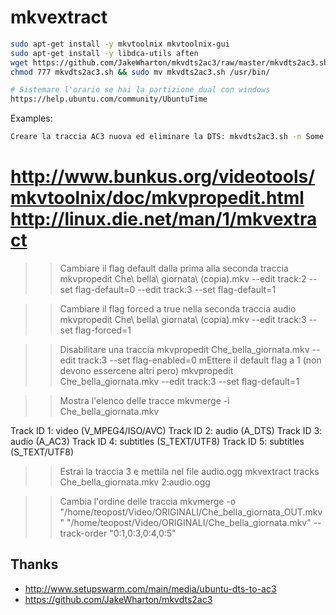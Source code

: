 mkvextract
===

``` sh
sudo apt-get install -y mkvtoolnix mkvtoolnix-gui
sudo apt-get install -y libdca-utils aften
wget https://github.com/JakeWharton/mkvdts2ac3/raw/master/mkvdts2ac3.sh
chmod 777 mkvdts2ac3.sh && sudo mv mkvdts2ac3.sh /usr/bin/

# Sistemare l'orario se hai la partizione dual con windows
https://help.ubuntu.com/community/UbuntuTime
```

Examples:

``` sh
Creare la traccia AC3 nuova ed eliminare la DTS: mkvdts2ac3.sh -n Some.Random.Movie.mkv
```

http://www.bunkus.org/videotools/mkvtoolnix/doc/mkvpropedit.html
http://linux.die.net/man/1/mkvextract
========================================

>> Cambiare il flag default dalla prima alla seconda traccia
mkvpropedit Che\ bella\ giornata\ \(copia\).mkv --edit track:2 --set flag-default=0 --edit track:3 --set flag-default=1


>> Cambiare il flag forced a true nella seconda traccia audio
mkvpropedit Che\ bella\ giornata\ \(copia\).mkv  --edit track:3 --set flag-forced=1

>>Disabilitare una traccia
mkvpropedit Che_bella_giornata.mkv --edit track:3 --set flag-enabled=0
>>mEttere il default flag a 1 (non devono essercene altri pero)
mkvpropedit Che_bella_giornata.mkv --edit track:3 --set flag-default=1




>> Mostra l'elenco delle tracce
mkvmerge -i Che_bella_giornata.mkv

Track ID 1: video (V_MPEG4/ISO/AVC)
Track ID 2: audio (A_DTS)
Track ID 3: audio (A_AC3)
Track ID 4: subtitles (S_TEXT/UTF8)
Track ID 5: subtitles (S_TEXT/UTF8)



>> Estrai la traccia 3 e mettila nel file audio.ogg
mkvextract tracks Che_bella_giornata.mkv  2:audio.ogg


>> Cambia l'ordine delle traccia 
mkvmerge -o "/home/teopost/Video/ORIGINALI/Che_bella_giornata_OUT.mkv" "/home/teopost/Video/ORIGINALI/Che_bella_giornata.mkv" --track-order "0:1,0:3,0:4,0:5"




Thanks
---

- http://www.setupswarm.com/main/media/ubuntu-dts-to-ac3
- https://github.com/JakeWharton/mkvdts2ac3

